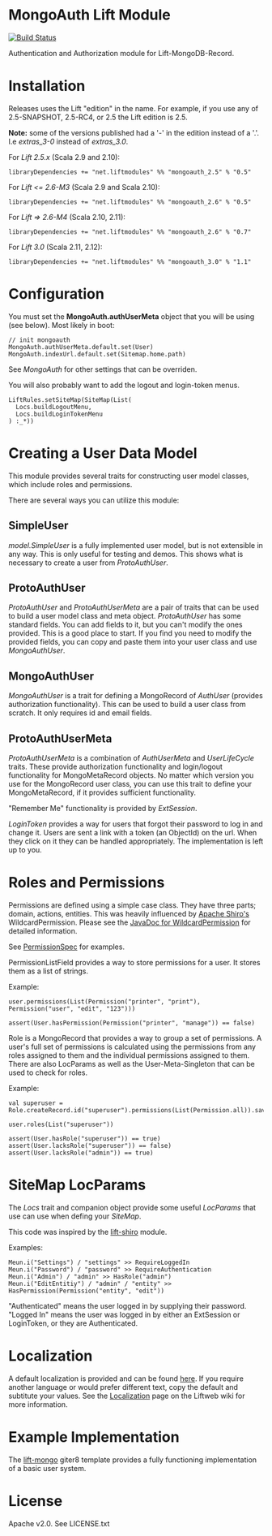 MongoAuth Lift Module
=====================

[![Build Status](https://travis-ci.org/eltimn/lift-mongoauth.svg?branch=master)](https://travis-ci.org/liftmodules/amqp)

Authentication and Authorization module for Lift-MongoDB-Record.

# Installation

Releases uses the Lift "edition" in the name. For example, if you use any of 2.5-SNAPSHOT, 2.5-RC4, or 2.5 the Lift edition is 2.5.

**Note:** some of the versions published had a '-' in the edition instead of a '.'. I.e *extras_3-0* instead of *extras_3.0*.

For *Lift 2.5.x* (Scala 2.9 and 2.10):

    libraryDependencies += "net.liftmodules" %% "mongoauth_2.5" % "0.5"

For *Lift <= 2.6-M3* (Scala 2.9 and Scala 2.10):

    libraryDependencies += "net.liftmodules" %% "mongoauth_2.6" % "0.5"

For *Lift => 2.6-M4* (Scala 2.10, 2.11):

    libraryDependencies += "net.liftmodules" %% "mongoauth_2.6" % "0.7"

For *Lift 3.0* (Scala 2.11, 2.12):

    libraryDependencies += "net.liftmodules" %% "mongoauth_3.0" % "1.1"

# Configuration

You must set the __MongoAuth.authUserMeta__ object that you will be using (see below). Most likely in boot:

    // init mongoauth
    MongoAuth.authUserMeta.default.set(User)
    MongoAuth.indexUrl.default.set(Sitemap.home.path)

See _MongoAuth_ for other settings that can be overriden.

You will also probably want to add the logout and login-token menus.

    LiftRules.setSiteMap(SiteMap(List(
      Locs.buildLogoutMenu,
      Locs.buildLoginTokenMenu
    ) :_*))

# Creating a User Data Model

This module provides several traits for constructing user model classes, which include roles and permissions.

There are several ways you can utilize this module:

## SimpleUser

_model.SimpleUser_ is a fully implemented user model, but is not extensible in any way. This is only useful for testing and demos.
This shows what is necessary to create a user from _ProtoAuthUser_.

## ProtoAuthUser

_ProtoAuthUser_ and _ProtoAuthUserMeta_ are a pair of traits that can be used to build a user model class and meta object.
_ProtoAuthUser_ has some standard fields. You can add
fields to it, but you can't modify the ones provided. This is a good place to start. If you find you need to modify
the provided fields, you can copy and paste them into your user class and use _MongoAuthUser_.

## MongoAuthUser

_MongoAuthUser_ is a trait for defining a MongoRecord of _AuthUser_ (provides authorization functionality).
This can be used to build a user class from scratch. It only requires id and email fields.

## ProtoAuthUserMeta

_ProtoAuthUserMeta_ is a combination of _AuthUserMeta_ and _UserLifeCycle_ traits. These provide authorization
functionality and login/logout functionality for MongoMetaRecord objects. No matter which version you use for the
MongoRecord user class, you can use this trait to define your MongoMetaRecord, if it provides sufficient functionality.

"Remember Me" functionality is provided by _ExtSession_.

_LoginToken_ provides a way for users that forgot their password to log in and change it. Users are sent a link with a token (an ObjectId)
on the url. When they click on it they can be handled appropriately. The implementation is left up to you.

# Roles and Permissions

Permissions are defined using a simple case class. They have three parts; domain, actions, entities. This was heavily
influenced by [Apache Shiro's](http://shiro.apache.org/) WildcardPermission.
Please see the [JavaDoc for WildcardPermission](http://shiro.apache.org/static/current/apidocs/org/apache/shiro/authz/permission/WildcardPermission.html)
for detailed information.

See [PermissionSpec](https://github.com/eltimn/lift-mongoauth/blob/master/src/test/scala/net.liftmodules/mongoauth/PermissionSpec.scala) for examples.

PermissionListField provides a way to store permissions for a user. It stores them as a list of strings.

Example:

    user.permissions(List(Permission("printer", "print"), Permission("user", "edit", "123")))

    assert(User.hasPermission(Permission("printer", "manage")) == false)

Role is a MongoRecord that provides a way to group a set of permissions. A user's full set of permissions is calculated using the permissions
from any roles assigned to them and the individual permissions assigned to them. There are also LocParams as well as the User-Meta-Singleton that can be used to check for roles.

Example:

    val superuser = Role.createRecord.id("superuser").permissions(List(Permission.all)).save

    user.roles(List("superuser"))

    assert(User.hasRole("superuser")) == true)
    assert(User.lacksRole("superuser")) == false)
    assert(User.lacksRole("admin")) == true)


# SiteMap LocParams

The _Locs_ trait and companion object provide some useful _LocParams_ that use can use when defing your _SiteMap_.

This code was inspired by the [lift-shiro](https://github.com/timperrett/lift-shiro) module.

Examples:

    Meun.i("Settings") / "settings" >> RequireLoggedIn
    Meun.i("Password") / "password" >> RequireAuthentication
    Meun.i("Admin") / "admin" >> HasRole("admin")
    Meun.i("EditEntitiy") / "admin" / "entity" >> HasPermission(Permission("entity", "edit"))


"Authenticated" means the user logged in by supplying their password. "Logged In" means the user was logged in by either
an ExtSession or LoginToken, or they are Authenticated.

# Localization

A default localization is provided and can be found [here](https://github.com/jonoabroad/lift-mongoauth/tree/master/src/main/resources/toserve/mongoauth.resources.html). If you require another language or would prefer different text, copy the default and subtitute your values. See the [Localization](https://www.assembla.com/spaces/liftweb/wiki/Localization) page on the Liftweb wiki for more information.


# Example Implementation

The [lift-mongo](https://github.com/eltimn/lift-mongo.g8) giter8 template provides a fully functioning implementation of a basic user system.

# License

Apache v2.0. See LICENSE.txt
